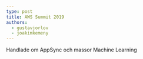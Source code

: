 ```yaml
---
type: post
title: AWS Summit 2019
authors:
  - gustavjorlov
  - joakimkemeny
---
```

Handlade om AppSync och massor Machine Learning
